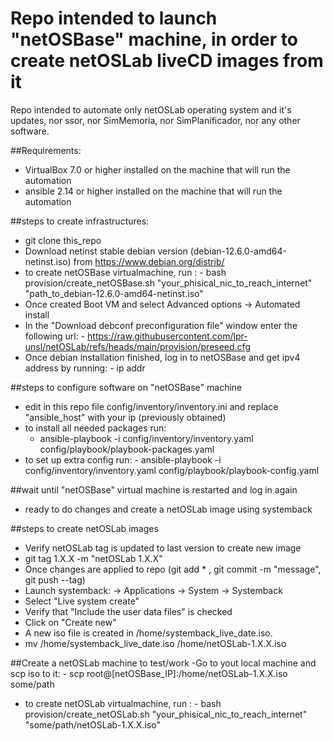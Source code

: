 # Repo intended to launch "netOSBase" machine, in order to create netOSLab liveCD images from it

Repo intended to automate only netOSLab operating system and it's updates, nor ssor, nor SimMemoria, nor SimPlanificador, nor any other software.

##Requirements:
- VirtualBox 7.0 or higher installed on the machine that will run the automation
- ansible 2.14 or higher installed on the machine that will run the automation

##steps to create infrastructures:
- git clone this_repo
- Download netinst stable debian version (debian-12.6.0-amd64-netinst.iso) from https://www.debian.org/distrib/
- to create netOSBase virtualmachine, run :
        - bash provision/create_netOSBase.sh "your_phisical_nic_to_reach_internet" "path_to_debian-12.6.0-amd64-netinst.iso"
- Once created Boot VM and select Advanced options -> Automated install
- In the "Download debconf preconfiguration file" window enter the following url:
       - https://raw.githubusercontent.com/lpr-unsl/netOSLab/refs/heads/main/provision/preseed.cfg
- Once debian installation finished, log in to netOSBase and get ipv4 address by running:
        - ip addr

##steps to configure software on "netOSBase" machine
- edit in this repo file config/inventory/inventory.ini and replace "ansible_host" with your ip (previously obtained)
- to install all needed packages run:
	-  ansible-playbook -i config/inventory/inventory.yaml config/playbook/playbook-packages.yaml 
- to set up extra config run:
        -  ansible-playbook -i config/inventory/inventory.yaml config/playbook/playbook-config.yaml

##wait until "netOSBase" virtual machine is restarted and log in again
 - ready to do changes and create a netOSLab image using systemback

##steps to create netOSLab images
- Verify netOSLab tag is updated to last version to create new image
- git tag 1.X.X -m "netOSLab 1.X.X"
- Once changes are applied to repo (git add * , git commit -m "message", git push --tag)
- Launch systemback: -> Applications -> System -> Systemback
- Select "Live system create"
- Verify that "Include the user data files" is checked
- Click on "Create new"
- A new iso file is created in /home/systemback_live_date.iso.
- mv /home/systemback_live_date.iso /home/netOSLab-1.X.X.iso

##Create a netOSLab machine to test/work
-Go to yout local machine and scp iso to it:
     - scp root@[netOSBase_IP]:/home/netOSLab-1.X.X.iso some/path
- to create netOSLab virtualmachine, run :
        - bash provision/create_netOSLab.sh "your_phisical_nic_to_reach_internet" "some/path/netOSLab-1.X.X.iso"
